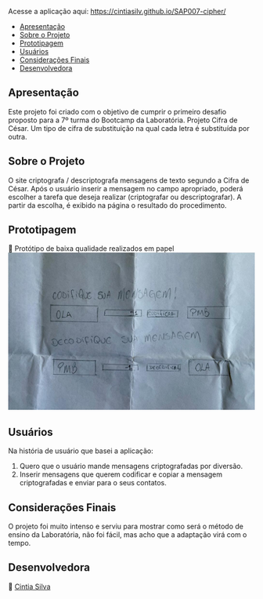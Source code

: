 Acesse a aplicação aqui: https://cintiasilv.github.io/SAP007-cipher/

- [Apresentação](#apresentação)
- [Sobre o Projeto](#sobre-o-projeto)
- [Prototipagem](#prototipagem)
- [Usuários](#usuários)
- [Considerações Finais](#considerações-finais)
- [Desenvolvedora](#desenvolvedora)

## Apresentação
Este projeto foi criado com o objetivo de cumprir o primeiro desafio proposto para a 7º turma do Bootcamp da Laboratória. 
Projeto Cifra de César. Um tipo de cifra de substituição na qual cada letra é substituída por outra. 

## Sobre o Projeto
O site criptografa / descriptografa mensagens de texto segundo a Cifra de César. Após o usuário inserir a mensagem no campo apropriado, poderá escolher a tarefa que deseja realizar (criptografar ou descriptografar). A partir da escolha, é exibido na página o resultado do procedimento.

## Prototipagem

:memo: Protótipo de baixa qualidade realizados em papel
![](/codif.jpeg)

## Usuários
Na história de usuário que basei a aplicação:
1. Quero que o usuário mande mensagens criptografadas por diversão. 
2. Inserir mensagens que querem codificar e copiar a mensagem criptografadas e enviar para o seus contatos.
## Considerações Finais
O projeto foi muito intenso e serviu para mostrar como será o método de ensino da Laboratória, não foi fácil, mas acho que a adaptação virá com o tempo.

## Desenvolvedora
:princess: <a href=“www.github.com/cintiasilv>Cintia Silva</a><br/>